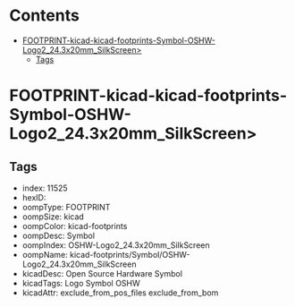 



Contents
========

* [FOOTPRINT-kicad-kicad-footprints-Symbol-OSHW-Logo2_24.3x20mm_SilkScreen>](#footprint-kicad-kicad-footprints-symbol-oshw-logo2_243x20mm_silkscreen)
	* [Tags](#tags)

# FOOTPRINT-kicad-kicad-footprints-Symbol-OSHW-Logo2_24.3x20mm_SilkScreen>

## Tags

- index: 11525
- hexID: 
- oompType: FOOTPRINT
- oompSize: kicad
- oompColor: kicad-footprints
- oompDesc: Symbol
- oompIndex: OSHW-Logo2_24.3x20mm_SilkScreen
- oompName: kicad-footprints/Symbol/OSHW-Logo2_24.3x20mm_SilkScreen
- kicadDesc: Open Source Hardware Symbol
- kicadTags: Logo Symbol OSHW
- kicadAttr: exclude_from_pos_files exclude_from_bom
